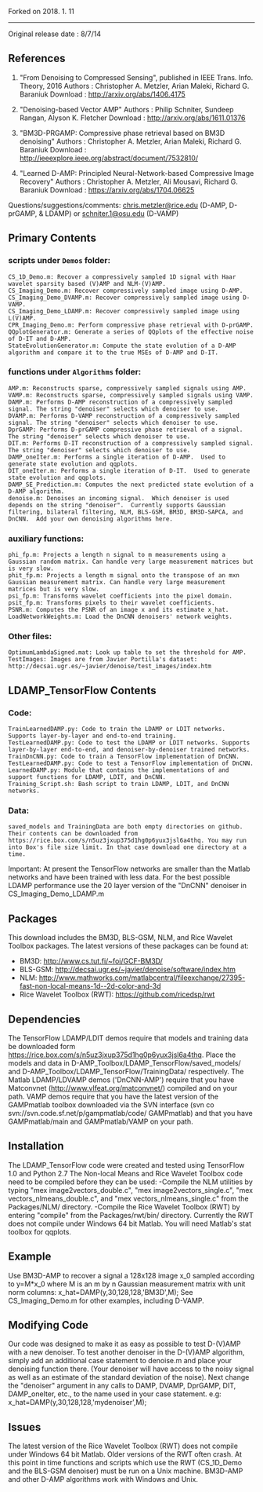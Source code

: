 
Forked on 2018. 1. 11

---------------------------------------------------------------------------

Original release date : 8/7/14

## References 
1. "From Denoising to Compressed Sensing", published in IEEE Trans. Info. Theory, 2016
	Authors               : Christopher A. Metzler, Arian Maleki, Richard G. Baraniuk
	Download              : http://arxiv.org/abs/1406.4175

2. "Denoising-based Vector AMP" 
	Authors               : Philip Schniter, Sundeep Rangan, Alyson K. Fletcher
	Download              : http://arxiv.org/abs/1611.01376

3. "BM3D-PRGAMP: Compressive phase retrieval based on BM3D denoising" 
	Authors               : Christopher A. Metzler, Arian Maleki, Richard G. Baraniuk
	Download              : http://ieeexplore.ieee.org/abstract/document/7532810/

4. "Learned D-AMP: Principled Neural-Network-based Compressive Image Recovery" 
	Authors               : Christopher A. Metzler, Ali Mousavi, Richard G. Baraniuk
	Download              : https://arxiv.org/abs/1704.06625

Questions/suggestions/comments: chris.metzler@rice.edu (D-AMP, D-prGAMP, & LDAMP) or schniter.1@osu.edu (D-VAMP)


## Primary Contents

### scripts under `Demos` folder:
    CS_1D_Demo.m: Recover a compressively sampled 1D signal with Haar wavelet sparsity based (V)AMP and NLM-(V)AMP.
    CS_Imaging_Demo.m: Recover compressively sampled image using D-AMP.
	CS_Imaging_Demo_DVAMP.m: Recover compressively sampled image using D-VAMP.
    CS_Imaging_Demo_LDAMP.m: Recover compressively sampled image using L(V)AMP.
	CPR_Imaging_Demo.m: Perform compressive phase retrieval with D-prGAMP.
    QQplotGenerator.m: Generate a series of QQplots of the effective noise of D-IT and D-AMP.
    StateEvolutionGenerator.m: Compute the state evolution of a D-AMP algorithm and compare it to the true MSEs of D-AMP and D-IT.

### functions under `Algorithms` folder:
    AMP.m: Reconstructs sparse, compressively sampled signals using AMP.
    VAMP.m: Reconstructs sparse, compressively sampled signals using VAMP.
    DAMP.m: Performs D-AMP reconstruction of a compressively sampled signal. The string "denoiser" selects which denoiser to use.
    DVAMP.m: Performs D-VAMP reconstruction of a compressively sampled signal. The string "denoiser" selects which denoiser to use.
	DprGAMP: Performs D-prGAMP compressive phase retrieval of a signal. The string "denoiser" selects which denoiser to use.
    DIT.m: Performs D-IT reconstruction of a compressively sampled signal. The string "denoiser" selects which denoiser to use.
    DAMP_oneIter.m: Performs a single iteration of D-AMP.  Used to generate state evolution and qqplots.
    DIT_oneIter.m: Performs a single iteration of D-IT.  Used to generate state evolution and qqplots.
    DAMP_SE_Prediction.m: Computes the next predicted state evolution of a D-AMP algorithm.
    denoise.m: Denoises an incoming signal.  Which denoiser is used depends on the string "denoiser".  Currently supports Gaussian filtering, bilateral filtering, NLM, BLS-GSM, BM3D, BM3D-SAPCA, and DnCNN.  Add your own denoising algorithms here.

### auxiliary functions:
    phi_fp.m: Projects a length n signal to m measurements using a Gaussian random matrix. Can handle very large measurement matrices but is very slow.
    phit_fp.m: Projects a length m signal onto the transpose of an mxn Gaussian measurement matrix. Can handle very large measurement matrices but is very slow.
    psi_fp.m: Transforms wavelet coefficients into the pixel domain.
    psit_fp.m: Transforms pixels to their wavelet coefficients.
    PSNR.m: Computes the PSNR of an image x and its estimate x_hat.
    LoadNetworkWeights.m: Load the DnCNN denoisers' network weights.

### Other files:
    OptimumLambdaSigned.mat: Look up table to set the threshold for AMP.
    TestImages: Images are from Javier Portilla's dataset: http://decsai.ugr.es/~javier/denoise/test_images/index.htm


## LDAMP_TensorFlow Contents

### Code:
    TrainLearnedDAMP.py: Code to train the LDAMP or LDIT networks. Supports layer-by-layer and end-to-end training.
    TestLearnedDAMP.py: Code to test the LDAMP or LDIT networks. Supports layer-by-layer end-to-end, and denoiser-by-denoiser trained networks.
    TrainDnCNN.py: Code to train a TensorFlow implementation of DnCNN.
    TestLearnedDAMP.py: Code to test a TensorFlow implementation of DnCNN.
    LearnedDAMP.py: Module that contains the implementations of and support functions for LDAMP, LDIT, and DnCNN.
    Training_Script.sh: Bash script to train LDAMP, LDIT, and DnCNN networks.

### Data:
    saved_models and TrainingData are both empty directories on github. Their contents can be downloaded from https://rice.box.com/s/n5uz3jxup375d1hg0p6yux3jsl6a4thq. You may run into Box's file size limit. In that case download one directory at a time.

Important: At present the TensorFlow networks are smaller than the Matlab networks and have been trained with less data. For the best possible LDAMP performance use the 20 layer version of the "DnCNN" denoiser in CS_Imaging_Demo_LDAMP.m



## Packages
This download includes the BM3D, BLS-GSM, NLM, and Rice Wavelet Toolbox packages.
The latest versions of these packages can be found at:
* BM3D: http://www.cs.tut.fi/~foi/GCF-BM3D/
* BLS-GSM: http://decsai.ugr.es/~javier/denoise/software/index.htm
* NLM: http://www.mathworks.com/matlabcentral/fileexchange/27395-fast-non-local-means-1d--2d-color-and-3d
* Rice Wavelet Toolbox (RWT): https://github.com/ricedsp/rwt



## Dependencies
The TensorFlow LDAMP/LDIT demos require that models and training data be downloaded form https://rice.box.com/s/n5uz3jxup375d1hg0p6yux3jsl6a4thq. Place the models and data in D-AMP_Toolbox/LDAMP_TensorFlow/saved_models/ and D-AMP_Toolbox/LDAMP_TensorFlow/TrainingData/ respectively.
The Matlab LDAMP/LDVAMP demos ('DnCNN-AMP') require that you have Matconvnet (http://www.vlfeat.org/matconvnet/) compiled and on your path.
VAMP demos require that you have the latest version of the GAMPmatlab toolbox downloaded via the SVN interface (svn co svn://svn.code.sf.net/p/gampmatlab/code/ GAMPmatlab) and that you have GAMPmatlab/main and GAMPmatlab/VAMP on your path.



## Installation
The LDAMP_TensorFlow code were created and tested using TensorFlow 1.0 and Python 2.7
The Non-local Means and Rice Wavelet Toolbox code need to be compiled before they can be used:
-Compile the NLM utilities by typing "mex image2vectors_double.c", "mex image2vectors_single.c", "mex vectors_nlmeans_double.c", and "mex vectors_nlmeans_single.c" from the Packages/NLM/ directory. 
-Compile the Rice Wavelet Toolbox (RWT) by entering "compile" from the Packages/rwt/bin/ directory. Currently the RWT does not compile under Windows 64 bit Matlab.
You will need Matlab's stat toolbox for qqplots.


## Example
Use BM3D-AMP to recover a signal a 128x128 image x_0 sampled according to y=M*x_0 where M is an m by n Gaussian measurement matrix with unit norm columns:
    x_hat=DAMP(y,30,128,128,'BM3D',M);
See CS_Imaging_Demo.m for other examples, including D-VAMP.


## Modifying Code
Our code was designed to make it as easy as possible to test D-(V)AMP with a new denoiser.
To test another denoiser in the D-(V)AMP algorithm, simply add an additional case statement to denoise.m and place your denoising function there.  (Your denoiser will have access to the noisy signal as well as an estimate of the standard deviation of the noise).
Next change the "denoiser" argument in any calls to DAMP, DVAMP, DprGAMP, DIT, DAMP_oneIter, etc., to the name used in your case statement. e.g: x_hat=DAMP(y,30,128,128,'mydenoiser',M);

## Issues
The latest version of the Rice Wavelet Toolbox (RWT) does not compile under Windows 64 bit Matlab. Older versions of the RWT often crash. 
At this point in time functions and scripts which use the RWT (CS_1D_Demo and the BLS-GSM denoiser) must be run on a Unix machine.  BM3D-AMP and other D-AMP algorithms work with Windows and Unix.

